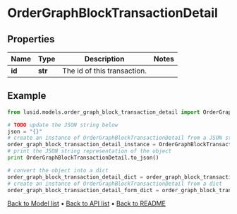 # OrderGraphBlockTransactionDetail


## Properties
Name | Type | Description | Notes
------------ | ------------- | ------------- | -------------
**id** | **str** | The id of this transaction. | 

## Example

```python
from lusid.models.order_graph_block_transaction_detail import OrderGraphBlockTransactionDetail

# TODO update the JSON string below
json = "{}"
# create an instance of OrderGraphBlockTransactionDetail from a JSON string
order_graph_block_transaction_detail_instance = OrderGraphBlockTransactionDetail.from_json(json)
# print the JSON string representation of the object
print OrderGraphBlockTransactionDetail.to_json()

# convert the object into a dict
order_graph_block_transaction_detail_dict = order_graph_block_transaction_detail_instance.to_dict()
# create an instance of OrderGraphBlockTransactionDetail from a dict
order_graph_block_transaction_detail_form_dict = order_graph_block_transaction_detail.from_dict(order_graph_block_transaction_detail_dict)
```
[Back to Model list](../README.md#documentation-for-models) &#8226; [Back to API list](../README.md#documentation-for-api-endpoints) &#8226; [Back to README](../README.md)


